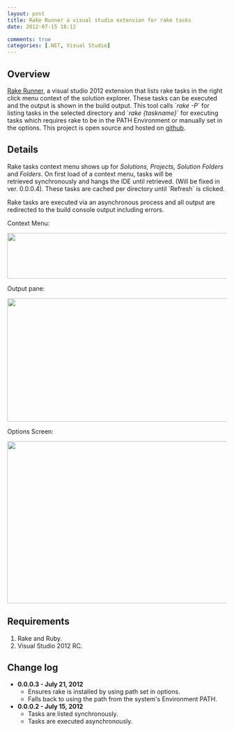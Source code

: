 ```yaml
---
layout: post
title: Rake Runner a visual studio extension for rake tasks
date: 2012-07-15 18:12

comments: true
categories: [.NET, Visual Studio]
---
```

<h2>Overview</h2>
<a href="http://visualstudiogallery.msdn.microsoft.com/551978a5-68e3-452b-9067-22ef237ce929">Rake Runner</a>, a visual studio 2012 extension that lists rake tasks in the right click menu context of the solution explorer. These tasks can be executed and the output is shown in the build output. This tool calls `<em>rake -P</em>` for listing tasks in the selected directory and `<em>rake {taskname}</em>` for executing tasks which requires rake to be in the PATH Environment or manually set in the options. This project is open source and hosted on <a href="https://github.com/shawnmclean/Rake-Runner">github</a>.
<h2>Details</h2>
Rake tasks context menu shows up for<em> Solutions, Projects, Solution Folders </em>and<em> Folders</em>. On first load of a context menu, tasks will be retrieved synchronously and hangs the IDE until retrieved. (Will be fixed in ver. 0.0.0.4). These tasks are cached per directory until `Refresh` is clicked.

Rake tasks are executed via an asynchronous process and all output are redirected to the build console output including errors.

Context Menu:

<a href="{{ site.baseurl}}/images/2012/07/rake_context.png"><img class="alignnone wp-image-461 size-full" title="rake_context" src="{{ site.baseurl}}/images/2012/07/rake_context.png" alt="" width="563" height="105" /></a>

Output pane:

<a href="{{ site.baseurl}}/images/2012/07/build_output.png"><img class="alignnone wp-image-460 size-full" title="build_output" src="{{ site.baseurl}}/images/2012/07/build_output.png" alt="" width="939" height="283" /></a>

Options Screen:

<a href="{{ site.baseurl}}/images/2012/07/options.png"><img class="alignnone wp-image-465 size-full" title="options" src="{{ site.baseurl}}/images/2012/07/options.png" alt="" width="640" height="372" /></a>
<h2>Requirements</h2>
<ol>
	<li>Rake and Ruby.</li>
	<li>Visual Studio 2012 RC.</li>
</ol>
<h2>Change log</h2>
<ul>
	<li><strong><strong><strong>0.0.0.3 - July 21, 2012</strong></strong></strong>
<ul>
	<li>Ensures rake is installed by using path set in options.</li>
	<li>Falls back to using the path from the system's Environment PATH.</li>
</ul>
</li>
	<li><strong>0.0.0.2 - July 15, 2012</strong>
<ul>
	<li>Tasks are listed synchronously.</li>
	<li>Tasks are executed asynchronously.</li>
</ul>
</li>
</ul>
